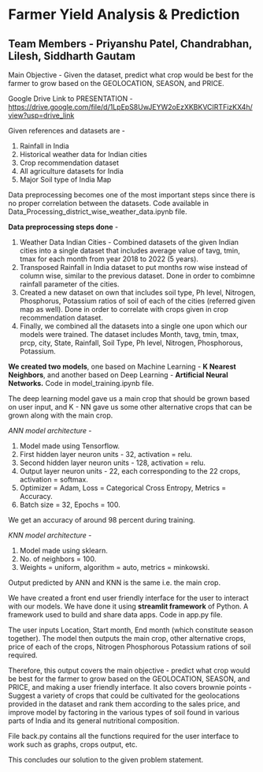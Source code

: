 # Farmer Yield Analysis & Prediction

## Team Members - Priyanshu Patel, Chandrabhan, Lilesh, Siddharth Gautam

Main Objective - Given the dataset, predict what crop would be best for the farmer to grow based on the GEOLOCATION, SEASON, and PRICE.


Google Drive Link to PRESENTATION - https://drive.google.com/file/d/1LpEpS8UwJEYW2oEzXKBKVCIRTFizKX4h/view?usp=drive_link

Given references and datasets are - 
1) Rainfall in India
2) Historical weather data for Indian cities
3) Crop recommendation dataset
4) All agriculture datasets for India
5) Major Soil type of India Map

Data preprocessing becomes one of the most important steps since there is no proper correlation between the datasets.
Code available in Data_Processing_district_wise_weather_data.ipynb file.

**Data preprocessing steps done** -
1) Weather Data Indian Cities - Combined datasets of the given Indian cities into a single dataset that includes average value of tavg, tmin, tmax for each month from year 2018 to 2022 (5 years).
2) Transposed Rainfall in India dataset to put months row wise instead of column wise, similar to the previous dataset. Done in order to combimne rainfall parameter of the cities.
3) Created a new dataset on own that includes soil type, Ph level, Nitrogen, Phosphorus, Potassium ratios of soil of each of the cities (referred given map as well). Done in order to correlate with crops given in crop recommendation dataset.
4) Finally, we combined all the datasets into a single one upon which our models were trained. The dataset includes Month, tavg, tmin, tmax, prcp, city, State, Rainfall, Soil Type, Ph level, Nitrogen, Phosphorous, Potassium.

**We created two models**, one based on Machine Learning - **K Nearest Neighbors**, and another based on Deep Learning - **Artificial Neural Networks.**
Code in model_training.ipynb file.

The deep learning model gave us a main crop that should be grown based on user input, and K - NN gave us some other alternative crops that can be grown along with the main crop.

*ANN model architecture* - 
1) Model made using Tensorflow.
2) First hidden layer neuron units - 32, activation = relu.
3) Second hidden layer neuron units - 128, activation = relu.
4) Output layer neuron units - 22, each corresponding to the 22 crops, activation = softmax.
5) Optimizer = Adam, Loss = Categorical Cross Entropy, Metrics = Accuracy.
6) Batch size = 32, Epochs = 100.

We get an accuracy of around 98 percent during training.

*KNN model architecture* - 
1) Model made using sklearn.
2) No. of neighbors = 100.
3) Weights = uniform, algorithm = auto, metrics = minkowski.

Output predicted by ANN and KNN is the same i.e. the main crop.

We have created a front end user friendly interface for the user to interact with our models.
We have done it using **streamlit framework** of Python. A framework used to build and share data apps.
Code in app.py file.

The user inputs Location, Start month, End month (which constitute season together). The model then outputs the main crop, other alternative crops, price of each of the crops, Nitrogen Phosphorous Potassium rations of soil required.

Therefore, this output covers the main objective - predict what crop would be best for the farmer to grow based on the GEOLOCATION, SEASON, and PRICE, and making a user friendly interface.
It also covers brownie points - Suggest a variety of crops that could be cultivated for the geolocations provided
in the dataset and rank them according to the sales price, and improve model by factoring in the various types of soil found in various
parts of India and its general nutritional composition.

File back.py contains all the functions required for the user interface to work such as graphs, crops output, etc.

This concludes our solution to the given problem statement.
